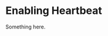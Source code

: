 [title]: # (Enabling Heartbeat)
[tags]: # (XXX)
[priority]: # (989)
# Enabling Heartbeat
Something here.
